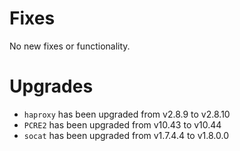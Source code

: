 # Fixes
No new fixes or functionality.

# Upgrades

- `haproxy` has been upgraded from v2.8.9 to v2.8.10
- `PCRE2` has been upgraded from v10.43 to v10.44
- `socat` has been upgraded from v1.7.4.4 to v1.8.0.0
